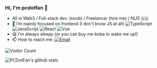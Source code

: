 ### Hi, I'm pcdotfan 👋

- All in Web3 / Full-stack dev. (noob) / Freelancer (hire me) / NUS 🇸🇬
- 🐶 I’m mainly focused on frontend (I don't know JS at all) ![TypeScript](https://img.shields.io/badge/-TypeScript-007ACC?style=flat-square&logo=TypeScript&logoColor=fff) ![JavaScript](https://img.shields.io/badge/-JavaScript-F7DF1E?style=flat-square&logo=JavaScript&logoColor=000) ![React](https://img.shields.io/badge/-React-61DAFB?style=flat-square&logo=React&logoColor=000) ![Vue](https://img.shields.io/badge/-Vue-4FC08D?style=flat-square&logo=Vue.js&logoColor=fff) 
- 😪 I'm always sleepy (or you can buy me boba to wake me up!)
- 📫 How to reach me: [![Email](https://img.shields.io/badge/-i@g4.cx-1e87f0?style=flat-square&logo=Gmail&logoColor=fff)](mailto:i@g4.cx)

![Visitor Count](https://visitor-badge.laobi.icu/badge?page_id=pcdotfan)

![PCDotFan's github stats]([https://github-readme-stats.vercel.app](https://github-readme-stats-git-masterrstaa-rickstaa.vercel.app/)/api/?username=pcdotfan&show_icons=true&theme=dracula)
